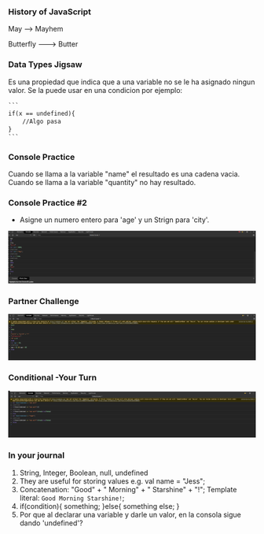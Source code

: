 ### History of JavaScript
   May ——> Mayhem
   
   Butterfly ——-> Butter
   
### Data Types Jigsaw
Es una propiedad que indica que a una variable no se le ha asignado ningun valor. Se la puede usar en una condicion por ejemplo:

    ```
    if(x == undefined){
	    //Algo pasa
    }
    ```
### Console Practice
   Cuando se llama a la variable "name" el resultado es una cadena vacia.
   Cuando se llama a la variable "quantity" no hay resultado.
   
### Console Practice #2
   * Asigne un numero entero para 'age' y un Strign para 'city'.
   
![Different variables](images/ss_js1.png)
   
### Partner Challenge

![Ages](images/ss_js2.png)
     
### Conditional -Your Turn

![Conditional](images/ss_js3.png)

### In your journal

1. String, Integer, Boolean, null, undefined
2. They are useful for storing values e.g. val name = "Jess";
3. Concatenation: "Good" + " Morning" + " Starshine" + "!";
   Template literal: `Good Morning Starshine!`;
4. if(condition){
	something;
   }else{
   	something else;
   }
5. Por que al declarar una variable y darle un valor, en la consola sigue dando 'undefined'?
